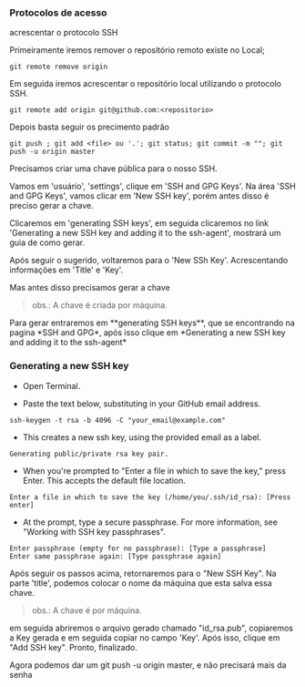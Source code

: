 ### Protocolos de acesso

<p>acrescentar o protocolo SSH </p>

Primeiramente iremos remover o repositório remoto existe no Local;

```
git remote remove origin
```

Em seguida iremos acrescentar o repositório local utilizando o protocolo SSH.

```
git remote add origin git@github.com:<repositorio>
```

Depois basta seguir os precimento padrão

```
git push ; git add <file> ou '.'; git status; git commit -m ""; git push -u origin master
```

<p>Precisamos criar uma chave pública para o nosso SSH.</p>
<p> Vamos em 'usuário', 'settings', clique em 'SSH and GPG Keys'. Na área 'SSH and GPG Keys', vamos clicar em 'New SSH key', porém antes disso é preciso gerar a chave.</p>
<p>Clicaremos em 'generating SSH keys', em seguida clicaremos no link 'Generating a new SSH key and adding it to the ssh-agent', mostrará um guia de como gerar.</p>
<p>Após seguir o sugerido, voltaremos para o 'New SSh Key'. Acrescentando informações em 'Title' e 'Key'.</p>

<p>Mas antes disso precisamos gerar a chave</p>

> obs.: A chave é criada por máquina.

<p>Para gerar entraremos em **generating SSH keys**, que se encontrando na pagina *SSH and GPG*, após isso clique em *Generating a new SSH key and adding it to the ssh-agent*</p>
  
  
### Generating a new SSH key

- Open Terminal.

-  Paste the text below, substituting in your GitHub email address.
```
ssh-keygen -t rsa -b 4096 -C "your_email@example.com"
```
- This creates a new ssh key, using the provided email as a label.
```
Generating public/private rsa key pair.
```
- When you're prompted to "Enter a file in which to save the key," press Enter. This accepts the default file location.
```
Enter a file in which to save the key (/home/you/.ssh/id_rsa): [Press enter]
```
- At the prompt, type a secure passphrase. For more information, see "Working with SSH key passphrases".
```
Enter passphrase (empty for no passphrase): [Type a passphrase]
Enter same passphrase again: [Type passphrase again]
```

Após seguir os passos acima, retornaremos para o "New SSH Key". Na parte 'title', podemos colocar o nome da máquina que esta salva essa chave.

> obs.: A chave é por máquina.

em seguida abriremos o arquivo gerado chamado "id_rsa.pub", copiaremos a Key gerada e em seguida copiar no campo 'Key'. Após isso, clique em "Add SSH key". Pronto, finalizado.

<p> Agora podemos dar um git push -u origin master, e não precisará mais da senha</p>
